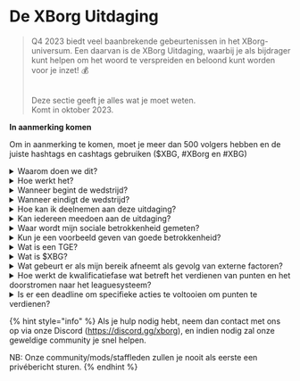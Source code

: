 # De XBorg Uitdaging

> Q4 2023 biedt veel baanbrekende gebeurtenissen in het XBorg-universum. Een daarvan is de XBorg Uitdaging, waarbij je als bijdrager kunt helpen om het woord te verspreiden en beloond kunt worden voor je inzet! 💰
>
> \
> Deze sectie geeft je alles wat je moet weten. \
> Komt in oktober 2023.



**In aanmerking komen**

Om in aanmerking te komen, moet je meer dan 500 volgers hebben en de juiste hashtags en cashtags gebruiken ($XBG, #XBorg en #XBG)

<details>

<summary>Waarom doen we dit?</summary>

Ons doel is om bekendheid te geven aan XBorg terwijl we onze fantastische community, producten en token laten zien. Het organiseren van een wedstrijd is onze gekozen methode om een plezierige en samenwerkende ervaring te bevorderen.

</details>

<details>

<summary>Hoe werkt het?</summary>

Doe uitgebreid mee terwijl je je houdt aan de [regels](rules.md) en de beste praktijken volgt (link naar beste praktijken). Je zult punten verzamelen op basis van de impact van je betrokkenheid, en hoe vaardiger je dit bereikt, hoe groter de beloningen die zowel jij als je league kunnen behalen.

</details>

<details>

<summary>Wanneer begint de wedstrijd?</summary>

1 oktober 2023.

</details>

<details>

<summary>Wanneer eindigt de wedstrijd?</summary>

De wedstrijd eindigt twee weken na het Token Generation Event ([TGE](./#what-is-a-tge)), de specifieke datum hiervan wordt op een later tijdstip gecommuniceerd.

</details>

<details>

<summary>Hoe kan ik deelnemen aan deze uitdaging?</summary>

Als je voldoet aan de eis van meer dan 500 Twitter-volgers, worden punten toegekend op basis van je dagelijkse XBorg Influencers Engagement Rank op LunarCrush. Vergeet niet om #XBorg, $XBG of #XBG op te nemen in je tweets voor nauwkeurige herkenning.

</details>

<details>

<summary>Kan iedereen meedoen aan de uitdaging?</summary>

De uitdaging staat open voor iedereen, maar je punten worden alleen geteld als je minimaal 500 Twitter-volgers hebt.

</details>

<details>

<summary>Waar wordt mijn sociale betrokkenheid gemeten?</summary>

LunarCrush haalt gegevens rechtstreeks op van Twitter, waardoor we deze informatie kunnen extraheren en analyseren. Daarom richten we ons uitsluitend op het meten van je betrokkenheid op Twitter. Houd er rekening mee dat betrokkenheid op andere sociale platforms niet in overweging wordt genomen. Voor meer inzichten, bezoek [https://lunarcrush.com/faq.](https://lunarcrush.com/faq.)

</details>

<details>

<summary>Kun je een voorbeeld geven van goede betrokkenheid?</summary>

Effectieve betrokkenheid houdt in dat je boeiende inhoud creëert met behulp van hashtags, cashtags en emoji's. Voor verdere begeleiding kun je onze uitgebreide beste praktijken gids raadplegen: {LINK}

</details>

<details>

<summary>Wat is een TGE?</summary>

TGE staat voor "Token Generation Event", een term die voornamelijk wordt gebruikt in de blockchain- en cryptocurrencysectoren.

**Wat gebeurt er tijdens een TGE?**

Een TGE omvat de creatie en distributie van een nieuwe cryptocurrency of token aan vroege deelnemers, meestal om fondsen te werven voor een nieuw project. Dit proces houdt in dat het uitgevende bedrijf of de organisatie een vast aantal tokens toewijst aan de eerste supporters of investeerders.

**Hoe verschilt een TGE van een ICO?**

Hoewel zowel TGE's als ICO's (Initial Coin Offerings) methoden zijn om geld in te zamelen met behulp van tokens, worden de termen soms door elkaar gebruikt. Echter, insiders in de industrie geven vaak de voorkeur aan "TGE" omdat het de generatie en distributie van tokens benadrukt, in plaats van het "aanbieden" of verkopen aspect.

</details>

<details>

<summary>Wat is $XBG?</summary>

[$XBG](../../06-or-token/xbg.md) is een digitale token gekoppeld aan het XBorg-project.

</details>

<details>

<summary>Wat gebeurt er als mijn bereik afneemt als gevolg van externe factoren?</summary>

Als je je betrokkenheid niet behoudt of vergroot, zal je influencer-rang dalen, wat resulteert in minder dagelijkse punten. De punten die je al hebt verdiend, gaan echter niet verloren.

</details>

<details>

<summary>Hoe werkt de kwalificatiefase wat betreft het verdienen van punten en het doorstromen naar het leaguesysteem?</summary>

Tijdens de kwalificatiefasen verzamelen deelnemers dagelijks punten en stijgen ze op de ranglijst. We zullen een definitieve ranglijst-snapshot behouden van zowel Kwalificatiefase 1 als Kwalificatiefase 2. Op basis hiervan, afhankelijk van het totale aantal deelnemers en het succes van collectieve doelstellingen, zullen er plaatsen beschikbaar worden gesteld in verschillende Leagues. De beste presteerders van elke kwalificatiefase ontvangen vervolgens uitnodigingen om zich aan te sluiten bij de meest geschikte league op basis van hun vaardigheidsniveau.

Via deze leagues begint het inaugurele seizoen, met beloningen die te verleidelijk zijn om te negeren. Dit markeert het echte begin van het spel. Naast de aanzienlijke beloningen zou kwalificatie een belangrijk doel moeten zijn voor velen gedurende de kwalificatiefasen.

</details>

<details>

<summary>Is er een deadline om specifieke acties te voltooien om punten te verdienen?</summary>

Ja, er zijn deadlines voor het verdienen van punten op basis van de fasen van het spel. Er zijn twee kwalificatiefasen, gevolgd door de lancering van de [leagues](scoring/leagues.md). Tijdens elke fase hebben deelnemers tot het einde de tijd om de maximale punten te verzamelen en hun positie op het [leaderboard](scoring/leaderboard.md) veilig te stellen. Zodra de leagues zijn gelanceerd, werkt het spel op seizoensbasis.

Bovendien worden punten dagelijks verdiend en wordt de data elke avond voor middernacht (UTC) uit de [LunarCrush](scoring/lunarcrush.md) API gehaald om de punten te berekenen. Vanwege technische beperkingen kan het tot 48 uur duren voordat sommige gegevens worden weergegeven op het [leaderboard](scoring/leaderboard.md).

</details>

{% hint style="info" %}
Als je hulp nodig hebt, neem dan contact met ons op via onze Discord (https://discord.gg/xborg), en indien nodig zal onze geweldige community je snel helpen.

NB: Onze community/mods/staffleden zullen je nooit als eerste een privébericht sturen.
{% endhint %}